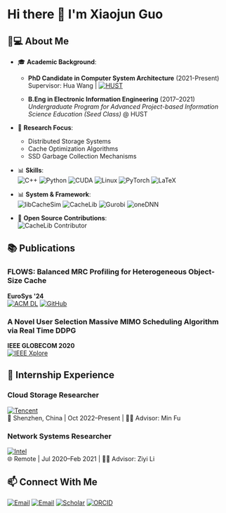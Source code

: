 # Hi there 👋 I'm Xiaojun Guo

## 🧑💻 About Me

- 🎓 **Academic Background**:  


    - **PhD Candidate in Computer System Architecture** (2021-Present)  
        Supervisor: Hua Wang | [![HUST](https://img.shields.io/badge/HUST_IDSM_LAB-005BAC?logo=graduation-cap)](http://idsm.wnlo.hust.edu.cn/) 
        

    - **B.Eng in Electronic Information Engineering** (2017–2021)  
        _Undergraduate Program for Advanced Project-based Information Science Education (Seed Class)_ @ HUST

- 🔬 **Research Focus**:  
    - Distributed Storage Systems  
    - Cache Optimization Algorithms  
    - SSD Garbage Collection Mechanisms
  
- 📊 **Skills**:  
  ![C++](https://img.shields.io/badge/-C++-00599C?logo=c%2B%2B&logoColor=white)
  ![Python](https://img.shields.io/badge/-Python-3776AB?logo=python)
  ![CUDA](https://img.shields.io/badge/-CUDA-76B900?logo=nvidia)
  ![Linux](https://img.shields.io/badge/-Linux-FCC624?logo=linux)
  ![PyTorch](https://img.shields.io/badge/-PyTorch-EE4C2C?logo=pytorch)
  ![LaTeX](https://img.shields.io/badge/-LaTeX-008080?logo=latex)
- 📊 **System & Framework**:  
  ![libCacheSim](https://img.shields.io/badge/libCacheSim-2C8EBB?logo=cache&logoColor=white)
  ![CacheLib](https://img.shields.io/badge/CacheLib-4285F4?logo=facebook&logoColor=white)
  ![Gurobi](https://img.shields.io/badge/Gurobi-EE3524?logo=databricks&logoColor=white)
  ![oneDNN](https://img.shields.io/badge/oneDNN-007ACC?logo=intel&logoColor=white)  
- 🌱 **Open Source Contributions**:  
  ![CacheLib](https://img.shields.io/badge/CacheLib-4285F4?logo=facebook&logoColor=white) Contributor



## 📚 Publications

### FLOWS: Balanced MRC Profiling for Heterogeneous Object-Size Cache  
**EuroSys '24**  
[![ACM DL](https://img.shields.io/badge/ACM_DL-CC0000?logo=acmdl)](https://dl.acm.org/doi/10.1145/3627703.3650078) 
[![GitHub](https://img.shields.io/badge/Code-181717?logo=github)](https://github.com/JasonGuo98/FLOWS-Balanced-MRC-Profiling)

### A Novel User Selection Massive MIMO Scheduling Algorithm via Real Time DDPG  
**IEEE GLOBECOM 2020**  
[![IEEE Xplore](https://img.shields.io/badge/IEEE_Xplore-00629B?logo=ieee)](https://doi.org/10.1109/GLOBECOM42002.2020.9322383)

## 📁 Internship Experience

### **Cloud Storage Researcher**  
[![Tencent](https://img.shields.io/badge/Tencent_Cloud-0080FF?logo=tencentqq)](https://www.tencentcloud.com/products/cbs)  
📍 Shenzhen, China | Oct 2022–Present  | 👨🏫 Advisor: Min Fu  


### **Network Systems Researcher**  
[![Intel](https://img.shields.io/badge/Intel-0071C5?logo=intel)](https://www.intel.com/content/www/us/en/products/details/network-io.html)  
🌐 Remote | Jul 2020–Feb 2021  | 👨🏫 Advisor: Ziyi Li  

## 📫 Connect With Me

[![Email](https://img.shields.io/badge/-xjguo@hust.edu.cn-D14836?logo=gmail)](mailto:xjguo@hust.edu.cn)
[![Email](https://img.shields.io/badge/-xiaojun.guo@foxmail.com-D14836?logo=gmail)](mailto:xiaojun.guo@foxmail.com)
[![Scholar](https://img.shields.io/badge/Google_Scholar-4285F4?logo=googlescholar)](https://scholar.google.com/citations?user=tVpt9acAAAAJ&hl)
[![ORCID](https://img.shields.io/badge/ORCID-A6CE39?logo=orcid)](https://orcid.org/0009-0000-4123-3001)
